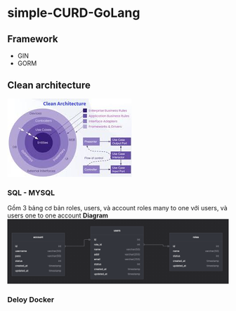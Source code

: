 # simple-CURD-GoLang
## Framework
- GIN
- GORM
## Clean architecture
![](img_1.png)
### SQL - MYSQL
Gồm 3 bảng cơ bản roles, users, và account
roles many to one với users, và users one to one account
**Diagram**
![](img.png)
### Deloy Docker